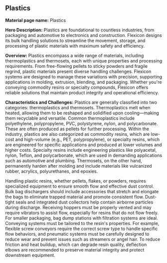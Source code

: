 ## Plastics

**Material page name:** Plastics

**Hero Description:** Plastics are foundational to countless industries, from packaging and automotive to electronics and construction. Flexicon designs its bulk handling solutions to streamline the movement, storage, and processing of plastic materials with maximum safety and efficiency.

**Overview:** Plastics encompass a wide range of materials, including thermoplastics and thermosets, each with unique properties and processing requirements. From free-flowing pellets to sticky powders and fragile regrind, plastic materials present diverse handling challenges. Flexicon systems are designed to manage these variations with precision, supporting applications in molding, extrusion, blending, and packaging. Whether you're conveying commodity resins or specialty compounds, Flexicon offers reliable solutions that maintain product integrity and operational efficiency.

**Characteristics and Challenges:** Plastics are generally classified into two categories: thermoplastics and thermosets. Thermoplastics melt when heated, allowing them to be reshaped and solidified upon cooling—making them recyclable and versatile. Common thermoplastics include polyethylene, polypropylene, PVC, polystyrene, nylon, and polycarbonate. These are often produced as pellets for further processing. Within the industry, plastics are also categorized as commodity resins, which are low-cost and high-volume (e.g., PET, polypropylene), or specialty resins, which are engineered for specific applications and produced at lower volumes and higher costs. Specialty resins include engineering plastics like polyacetal, nylon, Teflon, and polycarbonate, which are used in demanding applications such as automotive and plumbing. Thermosets, on the other hand, permanently harden after molding and include materials like vulcanized rubber, acrylics, polyurethanes, and epoxies.

Handling plastic resins, whether pellets, flakes, or powders, requires specialized equipment to ensure smooth flow and effective dust control. Bulk bag dischargers should include accessories that stretch and elongate the bags to eliminate trapped material and promote consistent flow. Dust-tight seals and integrated dust collectors help contain airborne particles during discharge. Receiving hoppers must be properly vented and may require vibrators to assist flow, especially for resins that do not flow freely. For smaller packaging, bag dump stations with filtration systems are ideal. Conveying systems must be tailored to the resin's properties. For example, flexible screw conveyors require the correct screw type to handle specific flow behaviors, and pneumatic systems must be carefully designed to reduce wear and prevent issues such as streamers or angel hair. To reduce friction and heat buildup, which can degrade resin quality, deflection elbows are recommended to preserve material integrity and protect downstream equipment.

